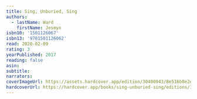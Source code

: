 ```yaml
---
title: Sing, Unburied, Sing
authors:
  - lastName: Ward
    firstName: Jesmyn
isbn10: '1501126067'
isbn13: '9781501126062'
read: 2020-02-09
rating: 3
yearPublished: 2017
reading: false
asin:
subtitle:
narrators:
coverImageUrl: https://assets.hardcover.app/edition/30400943/8e516b0e2e203761348d58da2ca936617f6d2cd7.jpeg
hardcoverUrl: https://hardcover.app/books/sing-unburied-sing/editions/14850823
---
```

